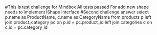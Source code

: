 #This is test challenge for Mindbox
All tests passed
For add new shape needs to implement IShape interface
#Second challenge answer
select p.name as ProductName, c.name as CategoryName from products p
left join product_category pc on p.id = pc.product_id
left join categories c on c.id = pc.category_id

